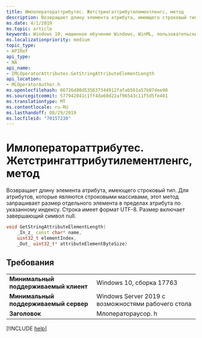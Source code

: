 ```yaml
---
title: Имлоператораттрибутес. Жетстрингаттрибутилементленгс, метод
description: Возвращает длину элемента атрибута, имеющего строковый тип.
ms.date: 4/1/2019
ms.topic: article
keywords: Windows 10, машинное обучение Windows, WinML, пользовательские операторы, Жетстрингаттрибутилементленгс
ms.localizationpriority: medium
topic_type:
- APIRef
api_type:
- NA
api_name:
- IMLOperatorAttributes.GetStringAttributeElementLength
api_location:
- MLOperatorAuthor.h
ms.openlocfilehash: 66726d80d535837344912fafab561a57b87dee98
ms.sourcegitcommit: 577942041c1ff4da60d22af96543c11f5d5fe401
ms.translationtype: MT
ms.contentlocale: ru-RU
ms.lasthandoff: 08/29/2019
ms.locfileid: "70157230"
---
```

# <a name="imloperatorattributesgetstringattributeelementlength-method"></a>Имлоператораттрибутес. Жетстрингаттрибутилементленгс, метод

Возвращает длину элемента атрибута, имеющего строковый тип. Для атрибутов, которые являются строковыми массивами, этот метод запрашивает размер отдельного элемента в пределах атрибута по указанному индексу. Строка имеет формат UTF-8.  Размер включает завершающий символ null.

```cpp
void GetStringAttributeElementLength(
    _In_z_ const char* name,
    uint32_t elementIndex,
    _Out_ uint32_t* attributeElementByteSize)
```

## <a name="requirements"></a>Требования

| | |
|-|-|
| **Минимальный поддерживаемый клиент** | Windows 10, сборка 17763 |
| **Минимальный поддерживаемый сервер** | Windows Server 2019 с возможностями рабочего стола |
| **Заголовок** | Млоператораусор. h |

[!INCLUDE [help](../../includes/get-help.md)]
